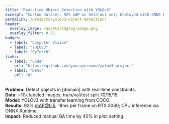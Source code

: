 ```yaml
---
title: "Real-time Object Detection with YOLOv3"
excerpt: "Custom dataset, 92% mAP on held-out set; Deployed with ONNX Runtime for CPU inference."
permalink: /projects/yolov3-object-detection/
header:
  overlay_image: /assets/img/og-image.png
  overlay_filter: 0.35
badges:
  - label: "Computer Vision"
  - label: "YOLOv3"
  - label: "PyTorch"
links:
  - label: "Code"
    url: "https://github.com/yourusername/yolov3-project"
  - label: "Demo"
    url: "#"
---
```


**Problem:** Detect objects in [domain] with real-time constraints.  
**Data:** ~10k labeled images; train/val/test split 70/15/15.  
**Model:** YOLOv3 with transfer learning from COCO.  
**Results:** 92% mAP@0.5; 18ms per frame on RTX 3060; CPU inference via ONNX Runtime.  
**Impact:** Reduced manual QA time by 40% in pilot setting.
